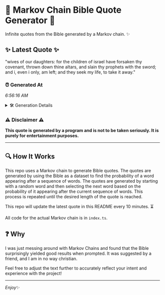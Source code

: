 # 📖 Markov Chain Bible Quote Generator 📖

Infinite quotes from the Bible generated by a Markov chain. ✨

## ✨ Latest Quote ✨
"wives of our daughters: for the children of israel have forsaken thy covenant, thrown down thine altars, and slain thy prophets with the sword; and i, even i only, am left; and they seek my life, to take it away."

### ⏰ Generated At
*6:56:16 AM*

<details>
    <summary>🛠️ Generation Details</summary>
    <p>
        <strong>🌱 Seed:</strong> wives<br>
        <strong>🔄 Iterations:</strong> 39<br>
        <strong>📜 Context History:</strong><br>[ wives ]: of<br>[ wives, of ]: our<br>[ wives, of, our ]: daughters:<br>[ wives, of, our, daughters: ]: for<br>[ wives, of, our, daughters:, for ]: the<br>[ wives, of, our, daughters:, for, the ]: children<br>[ of, our, daughters:, for, the, children ]: of<br>[ our, daughters:, for, the, children, of ]: israel<br>[ daughters:, for, the, children, of, israel ]: have<br>[ for, the, children, of, israel, have ]: forsaken<br>[ the, children, of, israel, have, forsaken ]: thy<br>[ children, of, israel, have, forsaken, thy ]: covenant,<br>[ of, israel, have, forsaken, thy, covenant, ]: thrown<br>[ israel, have, forsaken, thy, covenant,, thrown ]: down<br>[ have, forsaken, thy, covenant,, thrown, down ]: thine<br>[ forsaken, thy, covenant,, thrown, down, thine ]: altars,<br>[ thy, covenant,, thrown, down, thine, altars, ]: and<br>[ covenant,, thrown, down, thine, altars,, and ]: slain<br>[ thrown, down, thine, altars,, and, slain ]: thy<br>[ down, thine, altars,, and, slain, thy ]: prophets<br>[ thine, altars,, and, slain, thy, prophets ]: with<br>[ altars,, and, slain, thy, prophets, with ]: the<br>[ and, slain, thy, prophets, with, the ]: sword;<br>[ slain, thy, prophets, with, the, sword; ]: and<br>[ thy, prophets, with, the, sword;, and ]: i,<br>[ prophets, with, the, sword;, and, i, ]: even<br>[ with, the, sword;, and, i,, even ]: i<br>[ the, sword;, and, i,, even, i ]: only,<br>[ sword;, and, i,, even, i, only, ]: am<br>[ and, i,, even, i, only,, am ]: left;<br>[ i,, even, i, only,, am, left; ]: and<br>[ even, i, only,, am, left;, and ]: they<br>[ i, only,, am, left;, and, they ]: seek<br>[ only,, am, left;, and, they, seek ]: my<br>[ am, left;, and, they, seek, my ]: life,<br>[ left;, and, they, seek, my, life, ]: to<br>[ and, they, seek, my, life,, to ]: take<br>[ they, seek, my, life,, to, take ]: it<br>[ seek, my, life,, to, take, it ]: away.<br>
    </p>
</details>

### ⚠️ Disclaimer ⚠️
**This quote is generated by a program and is not to be taken seriously. It is purely for entertainment purposes.**

---

## 🔍 How It Works

This repo uses a Markov chain to generate Bible quotes. The quotes are generated by using the Bible as a dataset to find the probability of a word appearing after a sequence of words. The quotes are generated by starting with a random word and then selecting the next word based on the probability of it appearing after the current sequence of words. This process is repeated until the desired length of the quote is reached.

This repo will update the latest quote in this README every 10 minutes. ⏳

All code for the actual Markov chain is in `index.ts`.

## ❓ Why

I was just messing around with Markov Chains and found that the Bible surprisingly yielded good results when prompted. 
It was suggested by a friend, and I am in no way christian.

Feel free to adjust the text further to accurately reflect your intent and experience with the project!

---

*Enjoy*✨
